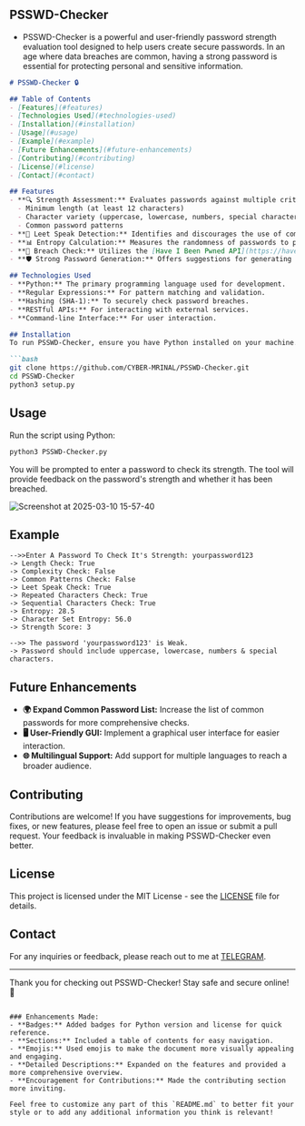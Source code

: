 ## PSSWD-Checker
- PSSWD-Checker is a powerful and user-friendly password strength evaluation tool designed to help users create secure passwords. In an age where data breaches are common, having a strong password is essential for protecting personal and sensitive information.

```markdown
# PSSWD-Checker 🔒

## Table of Contents
- [Features](#features)
- [Technologies Used](#technologies-used)
- [Installation](#installation)
- [Usage](#usage)
- [Example](#example)
- [Future Enhancements](#future-enhancements)
- [Contributing](#contributing)
- [License](#license)
- [Contact](#contact)

## Features
- **🔍 Strength Assessment:** Evaluates passwords against multiple criteria, including:
  - Minimum length (at least 12 characters)
  - Character variety (uppercase, lowercase, numbers, special characters)
  - Common password patterns
- **🚫 Leet Speak Detection:** Identifies and discourages the use of common leet speak substitutions (e.g., "3" for "e") that can weaken password security.
- **📊 Entropy Calculation:** Measures the randomness of passwords to provide a quantitative strength score, helping users understand the strength of their passwords.
- **🔐 Breach Check:** Utilizes the [Have I Been Pwned API](https://haveibeenpwned.com/API/v2) to check if a password has been compromised in known data breaches, alerting users to potential risks.
- **🛡️ Strong Password Generation:** Offers suggestions for generating strong, random passwords to enhance security.

## Technologies Used
- **Python:** The primary programming language used for development.
- **Regular Expressions:** For pattern matching and validation.
- **Hashing (SHA-1):** To securely check password breaches.
- **RESTful APIs:** For interacting with external services.
- **Command-line Interface:** For user interaction.

## Installation
To run PSSWD-Checker, ensure you have Python installed on your machine. Follow these steps to clone the repository and run the script:

```bash
git clone https://github.com/CYBER-MRINAL/PSSWD-Checker.git
cd PSSWD-Checker
python3 setup.py
```

## Usage
Run the script using Python:

```bash
python3 PSSWD-Checker.py
```

You will be prompted to enter a password to check its strength. The tool will provide feedback on the password's strength and whether it has been breached.

![Screenshot at 2025-03-10 15-57-40](https://github.com/user-attachments/assets/3f55a8c1-0284-4c4c-be87-78a030697453)


## Example
```
-->>Enter A Password To Check It's Strength: yourpassword123
-> Length Check: True
-> Complexity Check: False
-> Common Patterns Check: False
-> Leet Speak Check: True
-> Repeated Characters Check: True
-> Sequential Characters Check: True
-> Entropy: 28.5
-> Character Set Entropy: 56.0
-> Strength Score: 3

-->> The password 'yourpassword123' is Weak.
-> Password should include uppercase, lowercase, numbers & special characters.
```

## Future Enhancements
- **🌍 Expand Common Password List:** Increase the list of common passwords for more comprehensive checks.
- **🖥️ User-Friendly GUI:** Implement a graphical user interface for easier interaction.
- **🌐 Multilingual Support:** Add support for multiple languages to reach a broader audience.

## Contributing
Contributions are welcome! If you have suggestions for improvements, bug fixes, or new features, please feel free to open an issue or submit a pull request. Your feedback is invaluable in making PSSWD-Checker even better.

## License
This project is licensed under the MIT License - see the [LICENSE](LICENSE) file for details.

## Contact
For any inquiries or feedback, please reach out to me at [TELEGRAM](https://t.me/CYBERMRINAL).

---

Thank you for checking out PSSWD-Checker! Stay safe and secure online! 🔐
```

### Enhancements Made:
- **Badges:** Added badges for Python version and license for quick reference.
- **Sections:** Included a table of contents for easy navigation.
- **Emojis:** Used emojis to make the document more visually appealing and engaging.
- **Detailed Descriptions:** Expanded on the features and provided a more comprehensive overview.
- **Encouragement for Contributions:** Made the contributing section more inviting.

Feel free to customize any part of this `README.md` to better fit your style or to add any additional information you think is relevant!

